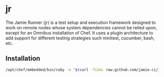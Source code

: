 # jr

The Jamie Runner (jr) is a test setup and execution framework designed to
work on remote nodes whose system dependencies cannot be relied upon, except
for an Omnibus installation of Chef. It uses a plugin architecture to add
support for different testing strategies such minitest, cucumber, bash, etc.

## Installation

```sh
/opt/chef/embedded/bin/ruby -e "$(curl -fsSkL raw.github.com/jamie-ci/jr/go)"
```
